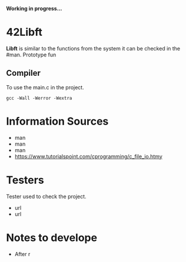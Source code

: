 **Working in progress...**


# 42Libft
**Libft** is similar to the functions from the system it can be checked in the #man.
Prototype fun

## Compiler
To use the  main.c in the project.
	
	gcc -Wall -Werror -Wextra 


# Information Sources
- man 
- man 
- man 
- https://www.tutorialspoint.com/cprogramming/c_file_io.htmy


# Testers
Tester used to check the project.
- url
- url


# Notes to develope 
- After r


